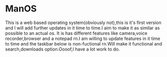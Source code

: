 # ManOS

This is a web based operating system(obviously not),this is it's first version and I will add further updates in it time to time.I aim to make it as similar as possible to an actual os.
It is has different features like camera,voice recorder,browser and a notepad rn.I am willing to update features in it time to time and the taskbar below is non-fuctional rn.Will make it functional and search,downloads option.Oooof,I have a lot work to do.
